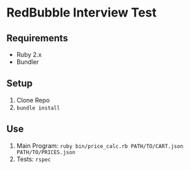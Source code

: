 # RedBubble Interview Test
## Requirements
- Ruby 2.x
- Bundler

## Setup
1. Clone Repo
2. `bundle install`

## Use
1. Main Program: `ruby bin/price_calc.rb PATH/TO/CART.json PATH/TO/PRICES.json`
2. Tests: `rspec`

